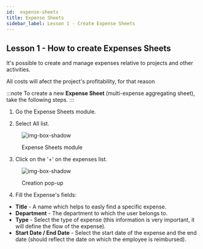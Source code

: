 ```yaml
---
id:  expense-sheets
title: Expense Sheets
sidebar_label: Lesson 1 - Create Expense Sheets
---
```


## Lesson 1 - How to create Expenses Sheets

It's possible to create and manage expenses relative to projects and other activities.

All costs will afect the project's profitability, for that reason

:::note 
To create a new **Expense Sheet** (multi-expense aggregating sheet), take the following steps. 
:::

1. Go the Expense Sheets module.

2. Select All list.

<figure>

![img-box-shadow](/img/university/university-expense-sheets-1.png)
<figcaption>Expense Sheets module</figcaption>
</figure>

3. Click on the '+' on the expenses list.

<figure>

![img-box-shadow](/img/university/university-expense-sheets-2-creation.png)
<figcaption>Creation pop-up</figcaption>
</figure>

4. Fill the Expense's fields:

- **Title** - A name which helps to easly find a specific expense.
- **Department** - The department to which the user belongs to.
- **Type** - Select the type of expense (this information is very important, it will define the flow of the expense).
- **Start Date / End Date** - Select the start date of the expense and the end date (should reflect the date on which the employee is reimbursed).


